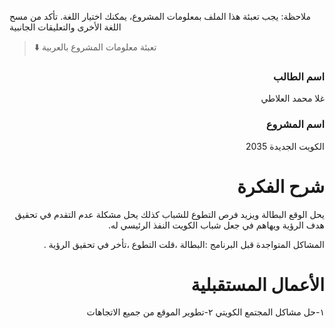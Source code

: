 
ملاحظة: يجب تعبئة هذا الملف بمعلومات المشروع، يمكنك اختيار اللغة. تأكد من مسح اللغة الأخرى والتعليقات الجانبية 
> ⬇️ تعبئة معلومات المشروع بالعربية  

<div dir="rtl">
  
### اسم الطالب

غلا محمد العلاطي

### اسم المشروع

الكويت الجديدة  2035


# شرح الفكرة

يحل الوقع البطالة ويزيد فرص التطوع للشباب كذلك يحل مشكلة عدم التقدم في تحقيق هدف الرؤية ويهاهم في جعل شباب الكويت النفذ الرئيسي له.

المشاكل المتواجدة قبل البرنامج :البطالة ،قلت التطوع ،تأخر في تحقيق الرؤية .

# الأعمال المستقبلية

١-حل مشاكل المجتمع الكويتي
٢-تطوير الموقع من جميع الاتجاهات


</div>



